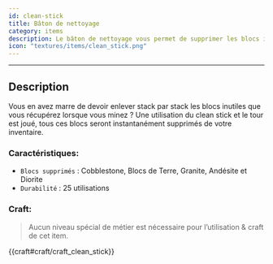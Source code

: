 ```yaml
---
id: clean-stick
title: Bâton de nettoyage
category: items
description: Le bâton de nettoyage vous permet de supprimer les blocs inutiles de votre inventaire !
icon: "textures/items/clean_stick.png"
---
```

___
## Description

Vous en avez marre de devoir enlever stack par stack les blocs inutiles que vous récupérez lorsque vous minez ? 
Une utilisation du clean stick et le tour est joué, tous ces blocs seront instantanément supprimés de votre inventaire.

### Caractéristiques:

* ``Blocs supprimés`` : Cobblestone, Blocs de Terre, Granite, Andésite et Diorite
* ``Durabilité`` : 25 utilisations
    
### Craft: 

> Aucun niveau spécial de métier est nécessaire pour l’utilisation & craft de cet item.  

{{craft#craft/craft_clean_stick}}
